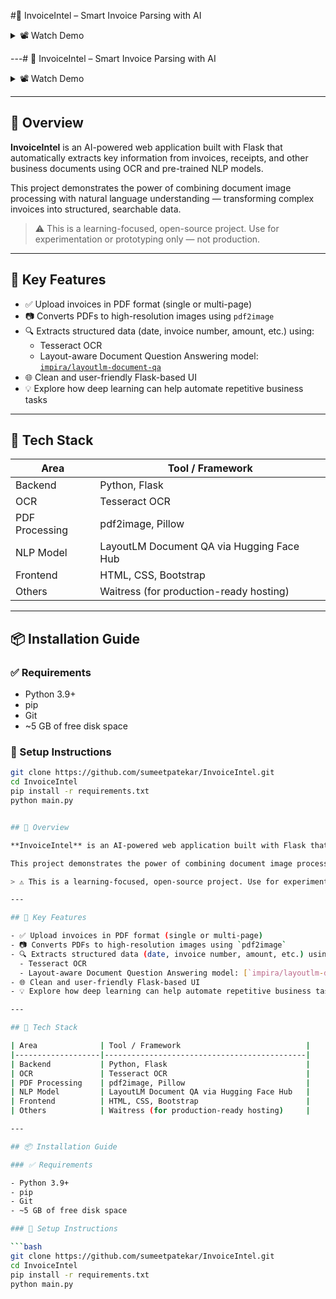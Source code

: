 #📄 InvoiceIntel – Smart Invoice Parsing with AI

<details>
<summary>📽️ Watch Demo</summary>

[▶️ Click to Watch Demo](https://user-images.githubusercontent.com/76186054/214171508-8ef2e3c1-f3fe-46f7-ad6d-ba3677c762f1.mp4)

</details>

---# 📄 InvoiceIntel – Smart Invoice Parsing with AI

<details>
<summary>📽️ Watch Demo</summary>

[▶️ Click to Watch Demo](https://user-images.githubusercontent.com/76186054/214171508-8ef2e3c1-f3fe-46f7-ad6d-ba3677c762f1.mp4)

</details>

---

## 🚀 Overview

**InvoiceIntel** is an AI-powered web application built with Flask that automatically extracts key information from invoices, receipts, and other business documents using OCR and pre-trained NLP models.

This project demonstrates the power of combining document image processing with natural language understanding — transforming complex invoices into structured, searchable data.

> ⚠️ This is a learning-focused, open-source project. Use for experimentation or prototyping only — not production.

---

## 🧠 Key Features

- ✅ Upload invoices in PDF format (single or multi-page)
- 📷 Converts PDFs to high-resolution images using `pdf2image`
- 🔍 Extracts structured data (date, invoice number, amount, etc.) using:
  - Tesseract OCR
  - Layout-aware Document Question Answering model: [`impira/layoutlm-document-qa`](https://huggingface.co/impira/layoutlm-document-qa)
- 🌐 Clean and user-friendly Flask-based UI
- 💡 Explore how deep learning can help automate repetitive business tasks

---

## 🔧 Tech Stack

| Area              | Tool / Framework                            |
|-------------------|---------------------------------------------|
| Backend           | Python, Flask                               |
| OCR               | Tesseract OCR                               |
| PDF Processing    | pdf2image, Pillow                           |
| NLP Model         | LayoutLM Document QA via Hugging Face Hub   |
| Frontend          | HTML, CSS, Bootstrap                        |
| Others            | Waitress (for production-ready hosting)     |

---

## 📦 Installation Guide

### ✅ Requirements

- Python 3.9+
- pip
- Git
- ~5 GB of free disk space

### 🔧 Setup Instructions

```bash
git clone https://github.com/sumeetpatekar/InvoiceIntel.git
cd InvoiceIntel
pip install -r requirements.txt
python main.py


## 🚀 Overview

**InvoiceIntel** is an AI-powered web application built with Flask that automatically extracts key information from invoices, receipts, and other business documents using OCR and pre-trained NLP models.

This project demonstrates the power of combining document image processing with natural language understanding — transforming complex invoices into structured, searchable data.

> ⚠️ This is a learning-focused, open-source project. Use for experimentation or prototyping only — not production.

---

## 🧠 Key Features

- ✅ Upload invoices in PDF format (single or multi-page)
- 📷 Converts PDFs to high-resolution images using `pdf2image`
- 🔍 Extracts structured data (date, invoice number, amount, etc.) using:
  - Tesseract OCR
  - Layout-aware Document Question Answering model: [`impira/layoutlm-document-qa`](https://huggingface.co/impira/layoutlm-document-qa)
- 🌐 Clean and user-friendly Flask-based UI
- 💡 Explore how deep learning can help automate repetitive business tasks

---

## 🔧 Tech Stack

| Area              | Tool / Framework                            |
|-------------------|---------------------------------------------|
| Backend           | Python, Flask                               |
| OCR               | Tesseract OCR                               |
| PDF Processing    | pdf2image, Pillow                           |
| NLP Model         | LayoutLM Document QA via Hugging Face Hub   |
| Frontend          | HTML, CSS, Bootstrap                        |
| Others            | Waitress (for production-ready hosting)     |

---

## 📦 Installation Guide

### ✅ Requirements

- Python 3.9+
- pip
- Git
- ~5 GB of free disk space

### 🔧 Setup Instructions

```bash
git clone https://github.com/sumeetpatekar/InvoiceIntel.git
cd InvoiceIntel
pip install -r requirements.txt
python main.py
